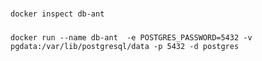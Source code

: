 #####
    docker inspect db-ant



#####
    docker run --name db-ant  -e POSTGRES_PASSWORD=5432 -v pgdata:/var/lib/postgresql/data -p 5432 -d postgres
